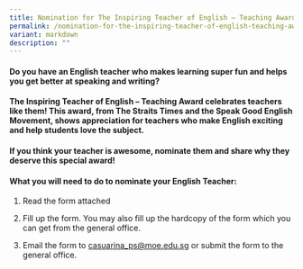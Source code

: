 ```yaml
---
title: Nomination for The Inspiring Teacher of English – Teaching Award
permalink: /nomination-for-the-inspiring-teacher-of-english-teaching-award/
variant: markdown
description: ""
---
```

<h4>Do you have an English teacher who makes learning super fun and helps you get better at speaking and writing? </h4>
<h4>The Inspiring Teacher of English – Teaching Award celebrates teachers like them! This award, from The Straits Times and the Speak Good English Movement, shows appreciation for teachers who make English exciting and help students love the subject. </h4>
<h4>If you think your teacher is awesome, nominate them and share why they deserve this special award!</h4>
<h4>What you will need to do to nominate your English Teacher:</h4>
<ol data-tight="true" class="tight">
<li>
<p>Read the form attached</p>
</li>
<li>
<p>Fill up the form. You may also fill up the hardcopy of the form which
you can get from the general office.</p>
</li>
<li>
<p>Email the form to <a href="mailto:casuarina_ps@moe.edu.sg" rel="noopener noreferrer nofollow" target="_blank">casuarina_ps@moe.edu.sg</a> or submit
the form to the general office.</p>
</li>
</ol>
<p></p>